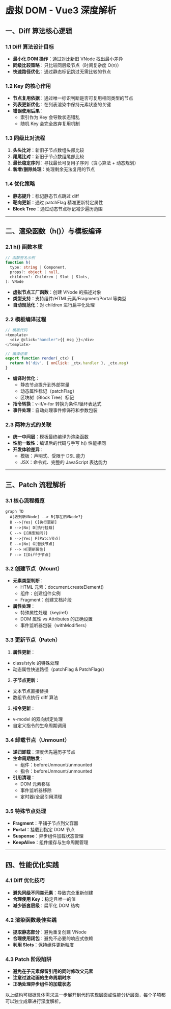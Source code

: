 # 虚拟 DOM - Vue3 深度解析

## 一、Diff 算法核心逻辑

### 1.1 Diff 算法设计目标

- **最小化 DOM 操作**：通过对比新旧 VNode 找出最小差异
- **同级比较策略**：只比较同层级节点（时间复杂度 O(n)）
- **快速路径优化**：通过静态标记跳过无需比较的节点

### 1.2 Key 的核心作用

- **节点复用依据**：通过唯一标识判断是否可复用相同类型的节点
- **列表更新优化**：在列表渲染中保持元素状态的关键
- **错误使用后果**：
  - 索引作为 Key 会导致状态错乱
  - 随机 Key 会完全放弃复用机制

### 1.3 同级比对流程

1. **头头比对**：新旧子节点数组头部比较
2. **尾尾比对**：新旧子节点数组尾部比较
3. **最长稳定序列**：寻找最长可复用子序列（贪心算法 + 动态规划）
4. **新增/删除处理**：处理剩余无法复用的节点

### 1.4 优化策略

- **静态提升**：标记静态节点跳过 diff
- **靶向更新**：通过 patchFlag 精准更新特定属性
- **Block Tree**：通过动态节点标记减少遍历范围

---

## 二、渲染函数（h()）与模板编译

### 2.1 h() 函数本质

```typescript
// 函数签名示例
function h(
  type: string | Component,
  props?: object | null,
  children?: Children | Slot | Slots,
): VNode
```

- **虚拟节点工厂函数**：创建 VNode 的描述对象
- **类型支持**：支持组件/HTML元素/Fragment/Portal 等类型
- **自动规范化**：对 children 进行扁平化处理

### 2.2 模板编译过程

```javascript
// 模板代码
<template>
  <div @click="handler">{{ msg }}</div>
</template>

// 编译结果
export function render(_ctx) {
  return h('div', { onClick: _ctx.handler }, _ctx.msg)
}
```

- **编译时优化**：
  - 静态节点提升到外部常量
  - 动态属性标记（patchFlag）
  - 区块树（Block Tree）标记
- **指令转换**：v-if/v-for 转换为条件/循环表达式
- **事件处理**：自动处理事件修饰符和参数包装

### 2.3 两种方式的关联

- **统一中间层**：模板最终编译为渲染函数
- **性能一致性**：编译后的代码与手写 h() 性能相同
- **开发体验差异**：
  - 模板：声明式、受限于 DSL 能力
  - JSX：命令式、完整的 JavaScript 表达能力

---

## 三、Patch 流程解析

### 3.1 核心流程概览

```mermaid
graph TD
  A[收到新VNode] --> B{存在旧VNode?}
  B -->|Yes| C[执行更新]
  B -->|No| D[执行挂载]
  C --> E{类型相同?}
  E -->|Yes| F[Patch节点]
  E -->|No| G[替换节点]
  F --> H[更新属性]
  F --> I[Diff子节点]
```

### 3.2 创建节点（Mount）

- **元素类型判断**：
  - HTML 元素：document.createElement()
  - 组件：创建组件实例
  - Fragment：创建文档片段
- **属性处理**：
  - 特殊属性处理（key/ref）
  - DOM 属性 vs Attributes 的正确设置
  - 事件监听器包装（withModifiers）

### 3.3 更新节点（Patch）

1. **属性更新**：

- class/style 的特殊处理
- 动态属性快速路径（patchFlag & PatchFlags）

2. **子节点更新**：

- 文本节点直接替换
- 数组节点执行 diff 算法

3. **指令更新**：

- v-model 的双向绑定处理
- 自定义指令的生命周期调用

### 3.4 卸载节点（Unmount）

- **递归卸载**：深度优先遍历子节点
- **生命周期触发**：
  - 组件：beforeUnmount/unmounted
  - 指令：beforeUnmount/unmounted
- **引用清理**：
  - DOM 元素移除
  - 事件监听器移除
  - 定时器/全局引用清理

### 3.5 特殊节点处理

- **Fragment**：平铺子节点到父容器
- **Portal**：挂载到指定 DOM 节点
- **Suspense**：异步组件加载状态管理
- **KeepAlive**：组件缓存与生命周期管理

---

## 四、性能优化实践

### 4.1 Diff 优化技巧

- **避免同级不同类元素**：导致完全重新创建
- **合理使用 Key**：稳定且唯一的值
- **减少嵌套层级**：扁平化 DOM 结构

### 4.2 渲染函数最佳实践

- **提取静态部分**：避免重复创建 VNode
- **合理使用闭包**：避免不必要的响应式依赖
- **利用 Slots**：保持组件更新粒度

### 4.3 Patch 阶段陷阱

- **避免在子元素保留引用的同时修改父元素**
- **注意过渡动画的生命周期时序**
- **正确处理异步组件的加载状态**

以上结构可根据具体需求进一步展开到代码实现层面或性能分析层面，每个子项都可以独立成章进行深度解析。
